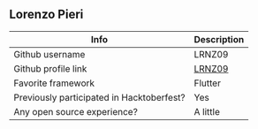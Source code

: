 ## Lorenzo Pieri

Info | Description
------------ | -------------
Github username | LRNZ09
Github profile link | [LRNZ09](https://github.com/LRNZ09)
Favorite framework | Flutter
Previously participated in Hacktoberfest? | Yes
Any open source experience? | A little


